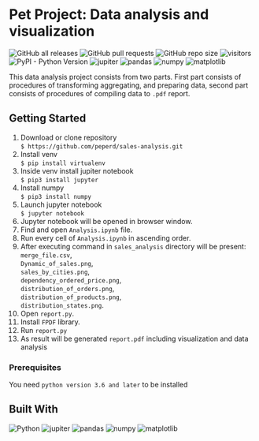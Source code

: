 # Pet Project: Data analysis and visualization
![GitHub all releases](https://img.shields.io/github/downloads/peperd/sales-analysis/total?logo=Github)
![GitHub pull requests](https://img.shields.io/github/issues-pr/peperd/sales-analysis?logo=GIthub)
![GitHub repo size](https://img.shields.io/github/repo-size/peperd/sales-analysis?logo=Github)
![visitors](https://visitor-badge.glitch.me/badge?page_id=https://github.com/peperd/sales-analysis.git&left_color=green&right_color=red)
![PyPI - Python Version](https://img.shields.io/pypi/pyversions/scrapy?style=plastic&logo=python) 
![jupiter](https://img.shields.io/badge/jupyter-7.1.2-orange?style=plastic&logo=jupyter)
![pandas](https://img.shields.io/badge/pandas-1.4.0-violet?style=plastic&logo=pandas)
![numpy](https://img.shields.io/badge/numpy-1.19.0-yellow?style=plastic&logo=numpy)
![matplotlib](https://img.shields.io/badge/matplotlib-3.5.1.-purple?style=plastic&logo=numpy)

This data analysis project consists from two parts. First part consists of
procedures of transforming aggregating, and preparing data, second part consists of procedures of compiling
data to `.pdf` report.
## Getting Started

1. Download or clone repository </br> `$ https://github.com/peperd/sales-analysis.git`
2. Install venv </br> `$ pip install virtualenv`
3. Inside venv install jupiter notebook </br> `$ pip3 install jupyter`
4. Install numpy </br> `$ pip3 install numpy`
5. Launch jupyter notebook </br> `$ jupyter notebook`
6. Jupyter notebook will be opened in browser window.
7. Find and open `Analysis.ipynb` file.
8. Run every cell of `Analysis.ipynb` in ascending order.
9. After executing command in `sales_analysis` directory will be present: </br>
    `merge_file.csv`,</br>
    `Dynamic_of_sales.png`,</br> 
    `sales_by_cities.png`,</br>
    `dependency_ordered_price.png`,</br>
    `distribution_of_orders.png`,</br>
    `distribution_of_products.png`,</br>
    `distribution_states.png`.
10. Open `report.py`.
11. Install `FPDF` library.
12. Run `report.py`
13. As result will be generated `report.pdf` including visualization and data analysis



### Prerequisites
You need `python version 3.6 and later` to be installed

## Built With

![Python](https://img.shields.io/badge/Python-3.9-green?style=for-the-badge&logo=python)
![jupiter](https://img.shields.io/badge/jupyter-7.1.2-orange?style=for-the-badge&logo=jupyter)
![pandas](https://img.shields.io/badge/pandas-1.4.0-violet?style=for-the-badge&logo=pandas)
![numpy](https://img.shields.io/badge/numpy-1.19.0-yellow?style=for-the-badge&logo=numpy)
![matplotlib](https://img.shields.io/badge/matplotlib-3.5.1.-purple?style=for-the-badge&logo=numpy)
